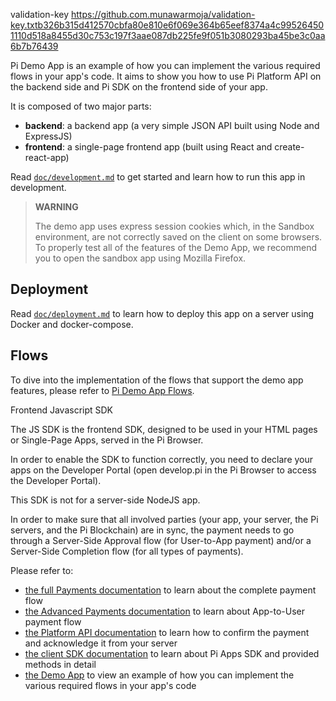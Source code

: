 validation-key 
https://github.com.munawarmoja/validation-key.txtb326b315d412570cbfa80e810e6f069e364b65eef8374a4c995264501110d518a8455d30c753c197f3aae087db225fe9f051b3080293ba45be3c0aa6b7b76439


Pi Demo App is an example of how you can implement the various required flows in your app's code.
It aims to show you how to use Pi Platform API on the backend side and Pi SDK on the frontend side of your app.


It is composed of two major parts:

* **backend**: a backend app (a very simple JSON API built using Node and ExpressJS)
* **frontend**: a single-page frontend app (built using React and create-react-app)


Read [`doc/development.md`](./doc/development.md) to get started and learn how to run this app in development.

> **WARNING**
>
> The demo app uses express session cookies which, in the Sandbox environment, are not correctly saved on the client on some browsers.
> To properly test all of the features of the Demo App, we recommend you to open the sandbox app using Mozilla Firefox.


## Deployment

Read [`doc/deployment.md`](./doc/deployment.md) to learn how to deploy this app on a server using Docker and docker-compose.


## Flows

To dive into the implementation of the flows that support the demo app features, please refer to
[Pi Demo App Flows](./FLOWS.md).




Frontend Javascript SDK

The JS SDK is the frontend SDK, designed to be used in your HTML pages or Single-Page Apps, served in the Pi Browser.

In order to enable the SDK to function correctly, you need to declare your apps on the Developer Portal (open
develop.pi in the Pi Browser to access the Developer Portal).

This SDK is not for a server-side NodeJS app.


In order to make sure that all involved parties (your app, your server, the Pi servers, and the Pi Blockchain) are in sync,
the payment needs to go through a Server-Side Approval flow (for User-to-App payment) and/or a Server-Side Completion
flow (for all types of payments).

Please refer to:
* [the full Payments documentation](./payments.md) to learn about the complete payment flow
* [the Advanced Payments documentation](./payments_advanced.md) to learn about App-to-User payment flow
* [the Platform API documentation](./platform_API.md) to learn how to confirm the payment and acknowledge it from your
  server
* [the client SDK documentation](./SDK_reference.md) to learn about Pi Apps SDK and provided methods in detail
* [the Demo App](https://github.com/pi-apps/demo) to view an example of how you can implement the various required flows in your app's code

